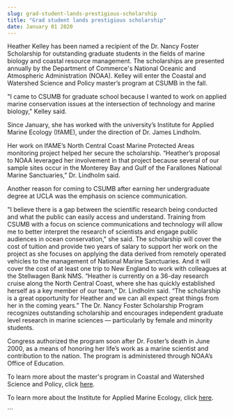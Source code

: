 ```yaml
---
slug: grad-student-lands-prestigious-scholarship
title: "Grad student lands prestigious scholarship"
date: January 01 2020
---
```


 
<p>
  Heather Kelley has been named a recipient of the Dr. Nancy Foster Scholarship
  for outstanding graduate students in the fields of marine biology and coastal
  resource management. The scholarships are presented annually by the Department
  of Commerce's National Oceanic and Atmospheric Administration (NOAA). Kelley
  will enter the Coastal and Watershed Science and Policy master’s program at
  CSUMB in the fall.
</p>
<p>
  "I came to CSUMB for graduate school because I wanted to work on applied
  marine conservation issues at the intersection of technology and marine
  biology," Kelley said.
</p>
<p>
  Since January, she has worked with the university’s Institute for Applied
  Marine Ecology (IfAME), under the direction of Dr. James Lindholm.
</p>
<p>
  Her work on IfAME’s North Central Coast Marine Protected Areas monitoring
  project helped her secure the scholarship. “Heather’s proposal to NOAA
  leveraged her involvement in that project because several of our sample sites
  occur in the Monterey Bay and Gulf of the Farallones National Marine
  Sanctuaries,” Dr. Lindholm said.
</p>
<p>
  Another reason for coming to CSUMB after earning her undergraduate degree at
  UCLA was the emphasis on science communication.
</p>
<p>
  "I believe there is a gap between the scientific research being conducted and
  what the public can easily access and understand. Training from CSUMB with a
  focus on science communications and technology will allow me to better
  interpret the research of scientists and engage public audiences in ocean
  conservation," she said. The scholarship will cover the cost of tuition and
  provide two years of salary to support her work on the project as she focuses
  on applying the data derived from remotely operated vehicles to the management
  of National Marine Sanctuaries. And it will cover the cost of at least one
  trip to New England to work with colleagues at the Stellwagen Bank NMS.
  “Heather is currently on a 36-day research cruise along the North Central
  Coast, where she has quickly established herself as a key member of our team,”
  Dr. Lindholm said. “The scholarship is a great opportunity for Heather and we
  can all expect great things from her in the coming years.” The Dr. Nancy
  Foster Scholarship Program recognizes outstanding scholarship and encourages
  independent graduate level research in marine sciences — particularly by
  female and minority students.
</p>
<p>
  Congress authorized the program soon after Dr. Foster’s death in June 2000, as
  a means of honoring her life’s work as a marine scientist and contribution to
  the nation. The program is administered through NOAA’s Office of Education.
</p>
<p>
  To learn more about the master's program in Coastal and Watershed Science and
  Policy, click <a href="https://sep.csumb.edu/cwsp/">here</a>.
</p>
<p>
  To learn more about the Institute for Applied Marine Ecology, click
  <a href="https://sep.csumb.edu/ifame/index.php">here</a>.
</p>
```
